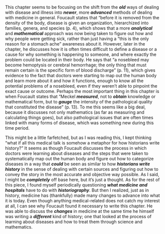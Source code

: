 This chapter seems to be focusing on the shift from the ***old*** ways of dealing with disease and illness into ***newer***, more ***advanced*** methods of dealing with medicine in general. Foucault states that “before it is removed from the density of the body, disease is given an organization, hierarchized into families, genera, and species (p. 4), which shows that a more ***analytical*** and ***mathematical*** approach was now being taken to figure out how and why people were getting sick, rather than just having a “this is the only reason for a stomach ache” awareness about it. However, later in the chapter, he discusses how it is often times difficult to define a disease or a cause for why something is happening to someone, and where exactly the problem could be located in their body. He says that “a nosebleed may become hemoptysis or cerebral hemorrhage; the only thing that must remain certain is the specific form of blood discharge” (p. 11), which gives evidence to the fact that doctors were starting to map out the human body and learn more about it and how it functions, enough to know all the potential problems of a nosebleed, even if they weren’t able to pinpoint the exact cause or outcome. Perhaps the most important thing in this chapter is when Foucault states that “Meckel ***measured***, not to ***obtain*** knowledge or mathematical form, but to ***gauge*** the intensity of the pathological quality that constituted the disease” (p. 13). To me this seems like a big deal, because it discusses not only mathematics (as far as measuring and calculating things goes), but also pathological issues that are often times linked with many forms of disease, which was something new during this time period.   

This might be a little farfetched, but as I was reading this, I kept thinking “what if all this medical talk is somehow a metaphor for how historians write history?” It seems as though Foucault discusses the process in which doctors were learning about diseases and the steps that were taken to systematically map out the human body and figure out how to categorize diseases in a way that ***could*** be seen as similar to how ***historians write history*** in the sense of dealing with certain sources and figuring out how to convey the story in the most accurate and objective way possible. As I said, I might be ***completely*** off base here, but it’s just a thought. As for the rest of this piece, I found myself periodically questioning ***what medicine and hospitals*** have to do with ***historiography***. But then I realized, just as in history, medicine has (thankfully) made many changes to advance into what it is today. Even though anything medical-related does not catch my interest at all, I can see why Foucault found it necessary to write this chapter. He was able to discuss the ***changes*** in medicine at the same time he himself was writing a ***different*** kind of history; one that looked at the process of learning about diseases and how to treat them through science and mathematics.      
